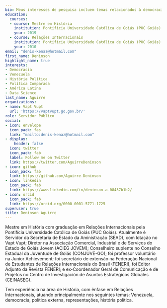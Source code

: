 ```yaml
---
bio: Meus interesses de pesquisa incluem temas relacionados à democracia, política, representações, Venezuela, América Latina, RStudio, Rmarkdown, QGIS.
education:
  courses:
  - course: Mestre em História
    institution: Pontifícia Universidade Católica de Goiás (PUC Goiás)
    year: 2019
  - course: Relações Internacionais
    institution: Pontifícia Universidade Católica de Goiás (PUC Goiás)
    year: 2010
email: "denis-kenaz@hotmail.com"
first_name: Deninson
highlight_name: true
interests:
- Democracia
- Venezuela
- História Política
- Política Comparada
- América Latina
- Data Science
last_name: Aguirre
organizations:
- name: Vapt Vupt
  url: 'https://vaptvupt.go.gov.br/' 
role: Servidor Público
social:
- icon: envelope
  icon_pack: fas
  link: "mailto:denis-kenaz@hotmail.com"
- display:
    header: false
  icon: twitter
  icon_pack: fab
  label: Follow me on Twitter
  link: https://twitter.com/AguirreDeninson
- icon: github
  icon_pack: fab
  link: https://github.com/Aguirre-Deninson
- icon: linkedin
  icon_pack: fab
  link: https://www.linkedin.com/in/deninson-a-08437b1b2/
- icon: orcid
  icon_pack: fab
  link: https://orcid.org/0000-0001-5771-1725
superuser: true
title: Deninson Aguirre
---
```


Mestre em História com graduação em Relações Internacionais pela Pontifícia Universidade Católica de Goiás (PUC Goiás). Atualmente é Servidor da Secretaria de Estado da Aministração (SEAD), com lotação no Vapt Vupt; Diretor na Associação Comercial, Industrial e de Serviços do Estado de Goiás Jovem (ACIEG JOVEM);  Conselheiro suplente no Conselho Estadual da Juventude de Goiás (CONJUVE-GO); foi professor voluntário na Junior Achievement; foi secretário de extensão na Federação Nacional de Estudantes de Relações Internacionais do Brasil (FENERI), foi Editor Adjunto da Revista FENERI; e ex-Coordenador Geral de Comunicação e de Projetos no Centro de Investigación de Asuntos Estratégicos Globales (CEINASEG). 

Tem experiência na área de História, com ênfase em Relações Internacionais, atuando principalmente nos seguintes temas: Venezuela, democracia, política externa, representações, história política.
